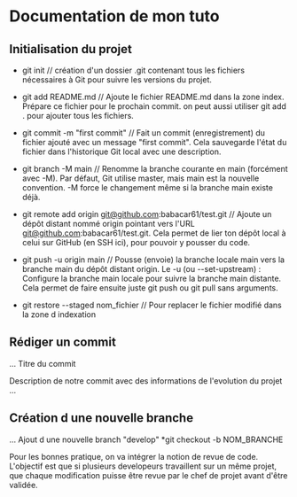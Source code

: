 # Documentation de mon tuto

## Initialisation du projet
* git init // création d'un dossier .git contenant tous les fichiers nécessaires à Git pour suivre les versions du projet.

* git add README.md // Ajoute le fichier README.md dans la zone index. Prépare ce fichier pour le prochain commit. on peut aussi utiliser git add . pour ajouter tous les fichiers.

* git commit -m "first commit" // Fait un commit (enregistrement) du fichier ajouté avec un message "first commit". Cela sauvegarde l'état du fichier dans l'historique Git local avec une description.

* git branch -M main // Renomme la branche courante en main (forcément avec -M). Par défaut, Git utilise master, mais main est la nouvelle convention. -M force le changement même si la branche main existe déjà.

* git remote add origin git@github.com:babacar61/test.git // Ajoute un dépôt distant nommé origin pointant vers l'URL git@github.com:babacar61/test.git. Cela permet de lier ton dépôt local à celui sur GitHub (en SSH ici), pour pouvoir y pousser du code.

* git push -u origin main // Pousse (envoie) la branche locale main vers la branche main du dépôt distant origin. Le -u (ou --set-upstream) : Configure la branche main locale pour suivre la branche main distante. Cela permet de faire ensuite juste git push ou git pull sans arguments.


* git restore --staged nom_fichier // Pour replacer le fichier modifié dans la zone d indexation

## Rédiger un commit
...
Titre du commit

Description de notre commit avec des informations de l'evolution du projet
...

## Création d une nouvelle branche
...
Ajout d une nouvelle branch "develop"
*git checkout -b NOM_BRANCHE

Pour les bonnes pratique, on va intégrer la notion de revue de code. L'objectif est que si plusieurs developeurs travaillent sur un même projet, que chaque modification puisse être revue par le chef de projet avant d'être validée.